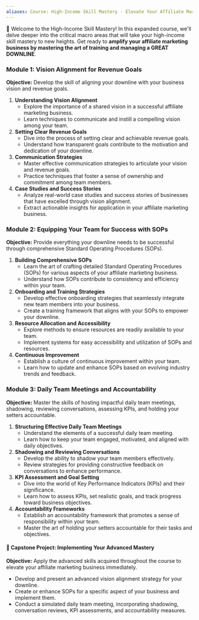 ```yaml
---
aliases: Course: High-Income Skill Mastery - Elevate Your Affiliate Marketing Business
---
```

🚀 Welcome to the High-Income Skill Mastery! In this expanded course, we'll delve deeper into the critical macro areas that will take your high-income skill mastery to new heights. Get ready to **amplify your affiliate marketing business by mastering the art of training and managing a GREAT DOWNLINE**.

### **Module 1: Vision Alignment for Revenue Goals**
**Objective:** Develop the skill of aligning your downline with your business vision and revenue goals.

1. **Understanding Vision Alignment**
   - Explore the importance of a shared vision in a successful affiliate marketing business.
   - Learn techniques to communicate and instill a compelling vision among your team.
2. **Setting Clear Revenue Goals**
    - Dive into the process of setting clear and achievable revenue goals.
    - Understand how transparent goals contribute to the motivation and dedication of your downline.
3. **Communication Strategies**
    - Master effective communication strategies to articulate your vision and revenue goals.
    - Practice techniques that foster a sense of ownership and commitment among team members.
4. **Case Studies and Success Stories**
    - Analyze real-world case studies and success stories of businesses that have excelled through vision alignment.
    - Extract actionable insights for application in your affiliate marketing business.

### **Module 2: Equipping Your Team for Success with SOPs**
**Objective:** Provide everything your downline needs to be successful through comprehensive Standard Operating Procedures (SOPs).

1. **Building Comprehensive SOPs**
    - Learn the art of crafting detailed Standard Operating Procedures (SOPs) for various aspects of your affiliate marketing business.
    - Understand how SOPs contribute to consistency and efficiency within your team.
2. **Onboarding and Training Strategies**
    - Develop effective onboarding strategies that seamlessly integrate new team members into your business.
    - Create a training framework that aligns with your SOPs to empower your downline.
3. **Resource Allocation and Accessibility**
    - Explore methods to ensure resources are readily available to your team.
    - Implement systems for easy accessibility and utilization of SOPs and resources.
4. **Continuous Improvement**
    - Establish a culture of continuous improvement within your team.
    - Learn how to update and enhance SOPs based on evolving industry trends and feedback.

### **Module 3: Daily Team Meetings and Accountability**
**Objective:** Master the skills of hosting impactful daily team meetings, shadowing, reviewing conversations, assessing KPIs, and holding your setters accountable.

1. **Structuring Effective Daily Team Meetings**
    - Understand the elements of a successful daily team meeting.
    - Learn how to keep your team engaged, motivated, and aligned with daily objectives.
2. **Shadowing and Reviewing Conversations**
    - Develop the ability to shadow your team members effectively.
    - Review strategies for providing constructive feedback on conversations to enhance performance.
3. **KPI Assessment and Goal Setting**
    - Dive into the world of Key Performance Indicators (KPIs) and their significance.
    - Learn how to assess KPIs, set realistic goals, and track progress toward business objectives.
4. **Accountability Frameworks**
	- Establish an accountability framework that promotes a sense of responsibility within your team.
	- Master the art of holding your setters accountable for their tasks and objectives.

#### 🌟 **Capstone Project: Implementing Your Advanced Mastery**

**Objective:** Apply the advanced skills acquired throughout the course to elevate your affiliate marketing business immediately.

- Develop and present an advanced vision alignment strategy for your downline.
- Create or enhance SOPs for a specific aspect of your business and implement them.
- Conduct a simulated daily team meeting, incorporating shadowing, conversation reviews, KPI assessments, and accountability measures.


